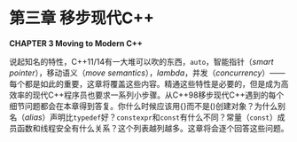 # 第三章 移步现代C++

**CHAPTER 3 Moving to Modern C++**

说起知名的特性，C++11/14有一大堆可以吹的东西，`auto`，智能指针（*smart pointer*），移动语义（*move semantics*），*lambda*，并发（*concurrency*）——每个都是如此的重要，这章将覆盖这些内容。精通这些特性是必要的，但是成为高效率的现代C++程序员也要求一系列小步骤。从C++98移步现代C++遇到的每个细节问题都会在本章得到答复。你什么时候应该用{}而不是()创建对象？为什么别名（*alias*）声明比`typedef`好？`constexpr`和`const`有什么不同？常量（`const`）成员函数和线程安全有什么关系？这个列表越列越多。这章将会逐个回答这些问题。
